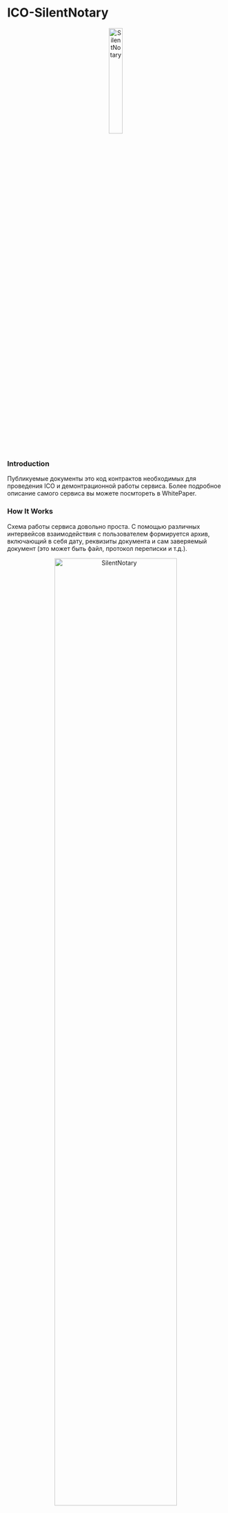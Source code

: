 # ICO-SilentNotary
<p align="center">
<img src="https://github.com/SilentNotary/ICO-SN/blob/master/logo_SN_png_256%D1%85256.png" width="25%" alt="SilentNotary">
</p>

### Introduction
Публикуемые документы это код контрактов необходимых для проведения ICO и демонтрационной работы сервиса. Более подробное описание самого сервиса вы можете посмтореть в WhitePaper.

### How It Works
Схема работы сервиса довольно проста. С помощью различных интервейсов взаимодействия с пользователем формируется архив, включающий в себя дату, реквизиты документа и сам заверяемый документ (это может быть файл, протокол переписки и т.д.). 
<p align="center">
<img src="https://github.com/SilentNotary/ICO-SN/blob/master/Shema_4.png" width="75%" alt="SilentNotary">
</p>
Далее рассчитывается хеш данного архива и с помощью смарт-контракта записывается в цепочку блоков Etherium. Сам архив сохраняется в хранилище. Пользователь получает Hash (результат вычисления хеш-функции над архивом пользователя), TxHash (хеш транзакции в blockchain Etherium), и ссылку на документ в своём личном кабинете.

### Состав публикуемых документов

Smartcontract | Description
| ------------ | ------------- |
| Token | Контракт токена SNTR выполненный по стандарту ____. Общее количество токенов 1x10^12SNTR. В контракте зафиксирована возможность принудительного выкупа токенов у держателей по курсу 1М SNTR=0.2ETH. Во избежании большого количества мелких транзакций обмен SNTR на ETH происходит при досижении заданного объёма ETH (параметр будет установлен после ICO принимая во внимание кол-во держателей)|
| Crowdsale|Контракт краудсейла, контракт облагает следующей особенностью - курс обмена ETH на SNTR зависит от объема реализованных SNTR задаеться начальный курс обмена 1M SNTR=0.01ETH и конечный курс обмена 1М SNTR=0.2ETH. Общая продолжительнось ICO не более 14 дней.|
| MultiSign| Контракт управляющий кошельком для сбора ETH, имеет 4 подписи, две подписи членов команды, две подписи экскроу. Средства могут быть использованы при подписании двумя членами команды и одним из экскроу |
| SilentNotary_demo|Это контракт основной контракт сервиса работающий в демонстрационном режиме, основной контракт обменивающий токены и взывмыние платы с пользователей будет разработан и опубликован здесь после ICO|

### Дисклаймер обращение.
Друзья и коллеги обращаем внимание что опубликованный код находиться на этапе тестирования. М надеемся что втом числе и с вашей помощью на удасться устранить возможно имеющиеся недоработки или баги которые могут возникнуть. В данный момент мы продолжаем тестирование этого кода и помере необходимости будем вность в него изменения и дополнения. Финальныя версия кода должна появиться за 24 часа до ICO. Мы верим что совместными усилиями мы сделаем продукт удовлетворяющий наши общие потребности. 



